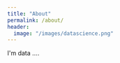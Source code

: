 ```yaml
---
title: "About"
permalink: /about/
header:
  image: "/images/datascience.png"
---
```


I'm data ....
